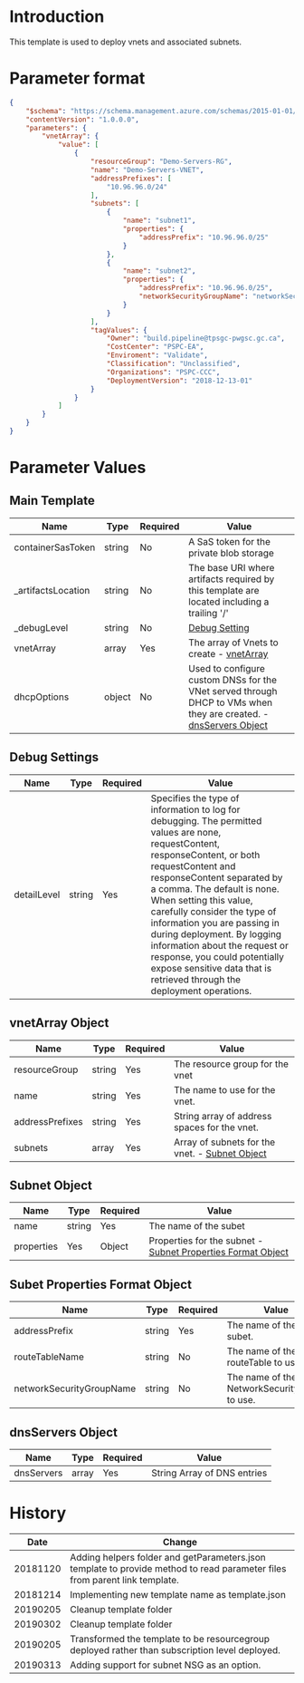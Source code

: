 # Introduction

This template is used to deploy vnets and associated subnets.

# Parameter format

```JSON
{
    "$schema": "https://schema.management.azure.com/schemas/2015-01-01/deploymentParameters.json#",
    "contentVersion": "1.0.0.0",
    "parameters": {
        "vnetArray": {
            "value": [
                {
                    "resourceGroup": "Demo-Servers-RG",
                    "name": "Demo-Servers-VNET",
                    "addressPrefixes": [
                        "10.96.96.0/24"
                    ],
                    "subnets": [
                        {
                            "name": "subnet1",
                            "properties": {
                                "addressPrefix": "10.96.96.0/25"
                            }
                        },
                        {
                            "name": "subnet2",
                            "properties": {
                                "addressPrefix": "10.96.96.0/25",
                                "networkSecurityGroupName": "networkSecurityGroups_TestShared_name"
                            }
                        }
                    ],
                    "tagValues": {
                        "Owner": "build.pipeline@tpsgc-pwgsc.gc.ca",
                        "CostCenter": "PSPC-EA",
                        "Enviroment": "Validate",
                        "Classification": "Unclassified",
                        "Organizations": "PSPC-CCC",
                        "DeploymentVersion": "2018-12-13-01"
                    }
                }
            ]
        }
    }
}
```

# Parameter Values

## Main Template

|Name        |Type   |Required |Value                               |
|------------|-------|---------|------------------------------------|
|containerSasToken |string |No      |A SaS token for the private blob storage |
|_artifactsLocation |string |No      |The base URI where artifacts required by this template are located including a trailing '/' |
|_debugLevel |string|No | [Debug Setting](##debug-setting)|
|vnetArray| array |Yes| The array of Vnets to create - [vnetArray](##vnet-array)|
|dhcpOptions| object|No|Used to configure custom DNSs for the VNet served through DHCP to VMs when they are created.  - [dnsServers Object](##dnsservers-object)|

## Debug Settings

|Name        |Type   |Required |Value                               |
|------------|-------|---------|------------------------------------|
|detailLevel |string |Yes      |Specifies the type of information to log for debugging. The permitted values are none, requestContent, responseContent, or both requestContent and responseContent separated by a comma. The default is none. When setting this value, carefully consider the type of information you are passing in during deployment. By logging information about the request or response, you could potentially expose sensitive data that is retrieved through the deployment operations.|

## vnetArray Object

|Name        |Type   |Required |Value                               |
|------------|-------|---------|------------------------------------|
|resourceGroup |string |Yes      | The resource group for the vnet  |
|name| string |Yes| The name to use for the vnet. |
|addressPrefixes| string |Yes| String array of address spaces for the vnet.|
|subnets| array |Yes| Array of subnets for the vnet. - [Subnet Object](##subnet-object)  |


## Subnet Object

|Name        |Type   |Required |Value                               |
|------------|-------|---------|------------------------------------|
|name |string |Yes      | The name of the subet  |
|properties| Yes| Object | Properties for the subnet - [Subnet Properties Format Object](##subnet-properties-format-object)

## Subet Properties Format Object

|Name        |Type   |Required |Value                               |
|------------|-------|---------|------------------------------------|
|addressPrefix |string |Yes      | The name of the subet.  |
|routeTableName |string |No      | The name of the routeTable to use.  |
|networkSecurityGroupName |string |No      |The name of the NetworkSecurityGroup to use.  |

## dnsServers Object

|Name        |Type   |Required |Value                               |
|------------|-------|---------|------------------------------------|
|dnsServers |array |Yes      | String Array of DNS entries |

# History

|Date       | Change |
|-----------|-----------------------|
|20181120 | Adding helpers folder and getParameters.json template to provide method to read parameter files from parent link template.
|20181214 | Implementing new template name as template.json |
|20190205 | Cleanup template folder
|20190302 | Cleanup template folder
|20190205 | Transformed the template to be resourcegroup deployed rather than subscription level deployed.
|20190313 |  Adding support for subnet NSG as an option.
